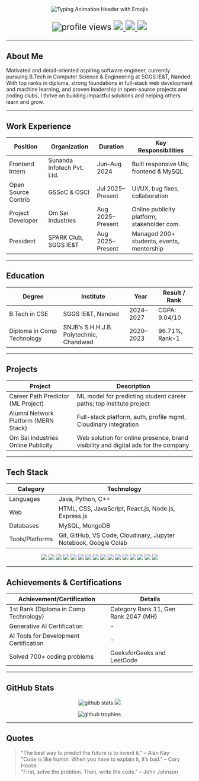<!-- Tushar Pandhare | GitHub Profile README -->
<p align="center">
  <img src="https://readme-typing-svg.herokuapp.com?font=Poppins&size=35&duration=3000&pause=1000&color=39e678&center=true&vCenter=true&width=950&lines=Hi+there,+I'm+Tushar%20👋;Full-Stack+Developer%20🚀;ML+Enthusiast%20🤖;Competitive+Programmer%20💻;MERN+Stack%20⚛️;CPP|Java|Python|JavaScript%20🛠️;MySQL|MongoDB%20💾;Git|VS+Code|Cloudinary%20⚙️;ML+Algorithms|DSA%20📚;🎓+Diploma:+96.71%25|B.Tech+CSE%20🎓;💡+Always+Learning%20✨" alt="Typing Animation Header with Emojis"/>
</p>

<!-- Enlarged Badges (Profile Views, LeetCode, LinkedIn, Gmail) -->
<p align="center" style="zoom:1.6;">
  <img src="https://komarev.com/ghpvc/?username=tushar-pandhare&label=Profile%20views&color=0e75b6&style=flat" alt="profile views"/>
  <a href="https://leetcode.com/tushar-pandhare/">
    <img src="https://img.shields.io/badge/LeetCode-FFA116?style=flat&logo=leetcode&logoColor=white"/>
  </a>
  <a href="https://www.linkedin.com/in/tushar-pandhare/">
    <img src="https://img.shields.io/badge/LinkedIn-0077B5?style=flat&logo=linkedin&logoColor=white"/>
  </a>
  <a href="mailto:tusharpandharetp@gmail.com">
    <img src="https://img.shields.io/badge/Gmail-D14836?style=flat&logo=gmail&logoColor=white"/>
  </a>
</p>

---

## About Me

Motivated and detail-oriented aspiring software engineer, currently pursuing B.Tech in Computer Science & Engineering at SGGS IE&T, Nanded. With top ranks in diploma, strong foundations in full-stack web development and machine learning, and proven leadership in open-source projects and coding clubs, I thrive on building impactful solutions and helping others learn and grow.

---

## Work Experience

| Position           | Organization                    | Duration                | Key Responsibilities                      |
|--------------------|---------------------------------|-------------------------|------------------------------------------- |
| Frontend Intern    | Sunanda Infotech Pvt. Ltd.      | Jun–Aug 2024            | Built responsive UIs; frontend & MySQL     |
| Open Source Contrib| GSSoC & OSCI                    | Jul 2025–Present        | UI/UX, bug fixes, collaboration            |
| Project Developer  | Om Sai Industries               | Aug 2025–Present        | Online publicity platform, stakeholder com.|
| President          | SPARK Club, SGGS IE&T           | Aug 2025–Present        | Managed 200+ students, events, mentorship |

---

## Education

| Degree                     | Institute                             | Year         | Result / Rank   |
|----------------------------|---------------------------------------|--------------|-----------------|
| B.Tech in CSE              | SGGS IE&T, Nanded                     | 2024–2027    | CGPA: 9.04/10   |
| Diploma in Comp Technology | SNJB’s S.H.H.J.B. Polytechnic, Chandwad| 2020–2023    | 96.71%, Rank-1  |

---

## Projects

| Project                               | Description                                                                                             |
|----------------------------------------|--------------------------------------------------------------------------------------------------------|
| Career Path Predictor (ML Project)     | ML model for predicting student career paths; top institute project                                    |
| Alumni Network Platform (MERN Stack)   | Full-stack platform, auth, profile mgmt, Cloudinary integration                                        |
| Om Sai Industries Online Publicity     | Web solution for online presence, brand visibility and digital ads for the company                     |

---

## Tech Stack

| Category      | Technology                                      |
|---------------|-------------------------------------------------|
| Languages     | Java, Python, C++                               |
| Web           | HTML, CSS, JavaScript, React.js, Node.js, Express.js |
| Databases     | MySQL, MongoDB                                  |
| Tools/Platforms| Git, GitHub, VS Code, Cloudinary, Jupyter Notebook, Google Colab |

<p align="center">
  <img src="https://img.shields.io/badge/Java-ED8B00?style=for-the-badge&logo=java&logoColor=white"/>
  <img src="https://img.shields.io/badge/Python-3776AB?style=for-the-badge&logo=python&logoColor=white"/>
  <img src="https://img.shields.io/badge/C++-00599C?style=for-the-badge&logo=cplusplus&logoColor=white"/>
  <img src="https://img.shields.io/badge/HTML5-E34F26?style=for-the-badge&logo=html5&logoColor=white"/>
  <img src="https://img.shields.io/badge/CSS3-1572B6?style=for-the-badge&logo=css3&logoColor=white"/>
  <img src="https://img.shields.io/badge/JavaScript-F7DF1E?style=for-the-badge&logo=javascript&logoColor=black"/>
  <img src="https://img.shields.io/badge/React-61DAFB?style=for-the-badge&logo=react&logoColor=black"/>
  <img src="https://img.shields.io/badge/Node.js-339933?style=for-the-badge&logo=nodedotjs&logoColor=white"/>
  <img src="https://img.shields.io/badge/Express.js-000000?style=for-the-badge&logo=express&logoColor=white"/>
  <img src="https://img.shields.io/badge/MySQL-4479A1?style=for-the-badge&logo=mysql&logoColor=white"/>
  <img src="https://img.shields.io/badge/MongoDB-47A248?style=for-the-badge&logo=mongodb&logoColor=white"/>
  <img src="https://img.shields.io/badge/Git-F05032?style=for-the-badge&logo=git&logoColor=white"/>
  <img src="https://img.shields.io/badge/GitHub-181717?style=for-the-badge&logo=github&logoColor=white"/>
  <img src="https://img.shields.io/badge/VS%20Code-0078D4?style=for-the-badge&logo=visual-studio-code&logoColor=white"/>
  <img src="https://img.shields.io/badge/Jupyter-F37626?style=for-the-badge&logo=jupyter&logoColor=white"/>
  <img src="https://img.shields.io/badge/Google%20Colab-F9AB00?style=for-the-badge&logo=googlecolab&logoColor=white"/>
</p>

---

## Achievements & Certifications

| Achievement/Certification           | Details                                  |
|-------------------------------------|------------------------------------------|
| 1st Rank (Diploma in Comp Technology)| Category Rank 11, Gen Rank 2047 (MH)    |
| Generative AI Certification         | -                                       |
| AI Tools for Development Certification| -                                      |
| Solved 700+ coding problems         | GeeksforGeeks and LeetCode               |

---

## GitHub Stats

<p align="center">
  <img src="https://github-readme-stats.vercel.app/api?username=tushar-pandhare&show_icons=true&theme=radical" alt="github stats"/> 
  <img src="https://github-readme-streak-stats.herokuapp.com/?user=tushar-pandhare&theme=radical"/> 
</p>
<p align="center">
  <img src="https://github-profile-trophy.vercel.app/?username=tushar-pandhare&theme=radical&margin-w=10&margin-h=10&column=7" alt="github trophies"/>
</p>

---

## Quotes

> "The best way to predict the future is to invent it." – Alan Kay  
> "Code is like humor. When you have to explain it, it’s bad." – Cory House  
> "First, solve the problem. Then, write the code." – John Johnson  
